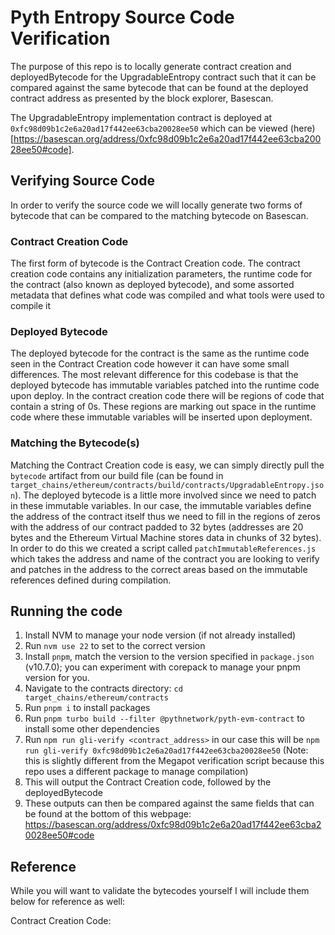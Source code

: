 # Pyth Entropy Source Code Verification
The purpose of this repo is to locally generate contract creation and deployedBytecode for the UpgradableEntropy contract such that it can be compared against the same bytecode that can be found at the deployed contract address as presented by the block explorer, Basescan.

The UpgradableEntropy implementation contract is deployed at `0xfc98d09b1c2e6a20ad17f442ee63cba20028ee50` which can be viewed (here)[https://basescan.org/address/0xfc98d09b1c2e6a20ad17f442ee63cba20028ee50#code].

## Verifying Source Code
In order to verify the source code we will locally generate two forms of bytecode that can be compared to the matching bytecode on Basescan. 

### Contract Creation Code
The first form of bytecode is the Contract Creation code. The contract creation code contains any initialization parameters, the runtime code for the contract (also known as deployed bytecode), and some assorted metadata that defines what code was compiled and what tools were used to compile it

### Deployed Bytecode
The deployed bytecode for the contract is the same as the runtime code seen in the Contract Creation code however it can have some small differences. The most relevant difference for this codebase is that the deployed bytecode has immutable variables patched into the runtime code upon deploy. In the contract creation code there will be regions of code that contain a string of 0s. These regions are marking out space in the runtime code where these immutable variables will be inserted upon deployment.

### Matching the Bytecode(s)
Matching the Contract Creation code is easy, we can simply directly pull the `bytecode` artifact from our build file (can be found in `target_chains/ethereum/contracts/build/contracts/UpgradableEntropy.json`). The deployed bytecode is a little more involved since we need to patch in these immutable variables. In our case, the immutable variables define the address of the contract itself thus we need to fill in the regions of zeros with the address of our contract padded to 32 bytes (addresses are 20 bytes and the Ethereum Virtual Machine stores data in chunks of 32 bytes). In order to do this we created a script called `patchImmutableReferences.js` which takes the address and name of the contract you are looking to verify and patches in the address to the correct areas based on the immutable references defined during compilation.

## Running the code
1. Install NVM to manage your node version (if not already installed)
2. Run `nvm use 22` to set to the correct version
3. Install `pnpm`, match the version to the version specified in `package.json` (v10.7.0); you can experiment with corepack to manage your pnpm version for you.
4. Navigate to the contracts directory: `cd target_chains/ethereum/contracts`
5. Run `pnpm i` to install packages
5. Run `pnpm turbo build --filter @pythnetwork/pyth-evm-contract` to install some other dependencies
6. Run `npm run gli-verify <contract_address>` in our case this will be `npm run gli-verify 0xfc98d09b1c2e6a20ad17f442ee63cba20028ee50` (Note: this is slightly different from the Megapot verification script because this repo uses a different package to manage compilation)
7. This will output the Contract Creation code, followed by the deployedBytecode
8. These outputs can then be compared against the same fields that can be found at the bottom of this webpage: https://basescan.org/address/0xfc98d09b1c2e6a20ad17f442ee63cba20028ee50#code

## Reference
While you will want to validate the bytecodes yourself I will include them below for reference as well:

Contract Creation Code: